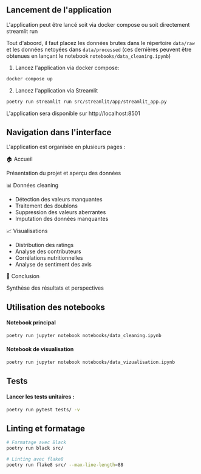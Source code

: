 ## Lancement de l'application

L'application peut être lancé soit via docker compose ou soit directement streamlit run

Tout d'aboord, il faut placez les données brutes dans le répertoire `data/raw` et les données netoyées dans `data/processed` (ces dernières peuvent être obtenues en lançant le notebook `notebooks/data_cleaning.ipynb`)

1. Lancez l'application via docker compose:
```bash
docker compose up
```

2. Lancez l'application via Streamlit 
```bash
poetry run streamlit run src/streamlit/app/streamlit_app.py
```

L'application sera disponible sur http://localhost:8501

## Navigation dans l'interface

L'application est organisée en plusieurs pages :

🏠 Accueil

Présentation du projet et aperçu des données


📊 Données cleaning

- Détection des valeurs manquantes
- Traitement des doublons
- Suppression des valeurs aberrantes
- Imputation des données manquantes


📈 Visualisations

- Distribution des ratings
- Analyse des contributeurs
- Corrélations nutritionnelles
- Analyse de sentiment des avis


📝 Conclusion

Synthèse des résultats et perspectives


## Utilisation des notebooks

#### Notebook principal

```bash
poetry run jupyter notebook notebooks/data_cleaning.ipynb
```

#### Notebook de visualisation

```bash
poetry run jupyter notebook notebooks/data_vizualisation.ipynb
```

## Tests

#### Lancer les tests unitaires :

```bash
poetry run pytest tests/ -v
```

## Linting et formatage

```bash
# Formatage avec Black
poetry run black src/

# Linting avec flake8
poetry run flake8 src/ --max-line-length=88
```

